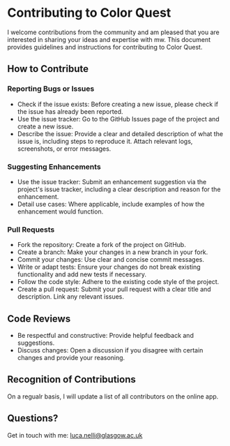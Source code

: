 # Contributing to Color Quest
I welcome contributions from the community and am pleased that you are interested in sharing your ideas and expertise with mw. This document provides guidelines and instructions for contributing to Color Quest.

## How to Contribute
### Reporting Bugs or Issues
* Check if the issue exists: Before creating a new issue, please check if the issue has already been reported.
* Use the issue tracker: Go to the GitHub Issues page of the project and create a new issue.
* Describe the issue: Provide a clear and detailed description of what the issue is, including steps to reproduce it. Attach relevant logs, screenshots, or error messages.

### Suggesting Enhancements
* Use the issue tracker: Submit an enhancement suggestion via the project's issue tracker, including a clear description and reason for the enhancement.
* Detail use cases: Where applicable, include examples of how the enhancement would function.

### Pull Requests
* Fork the repository: Create a fork of the project on GitHub.
* Create a branch: Make your changes in a new branch in your fork.
* Commit your changes: Use clear and concise commit messages.
* Write or adapt tests: Ensure your changes do not break existing functionality and add new tests if necessary.
* Follow the code style: Adhere to the existing code style of the project.
* Create a pull request: Submit your pull request with a clear title and description. Link any relevant issues.

## Code Reviews
* Be respectful and constructive: Provide helpful feedback and suggestions.
* Discuss changes: Open a discussion if you disagree with certain changes and provide your reasoning.

## Recognition of Contributions
On a regualr basis, I will update a list of all contributors on the online app.

## Questions?
Get in touch with me: luca.nelli@glasgow.ac.uk
